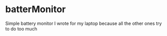 # batterMonitor

Simple battery monitor I wrote for my laptop because all the other ones try to do too much

